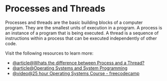 # Processes and Threads

Processes and threads are the basic building blocks of a computer program. They are the smallest units of execution in a program. A process is an instance of a program that is being executed. A thread is a sequence of instructions within a process that can be executed independently of other code.

Visit the following resources to learn more:

- [@article@Whats the difference between Process and a Thread?](https://www.quora.com/What-is-the-difference-between-a-process-and-a-thread)
- [@article@Operating Systems and System Programming](https://archive.org/details/ucberkeley-webcast-PL-XXv-cvA_iBDyz-ba4yDskqMDY6A1w_c)
- [@video@25 hour Operating Systems Course - freecodecamp](https://youtu.be/yK1uBHPdp30?si=gGPdK7cM4KlP6Qq0)
